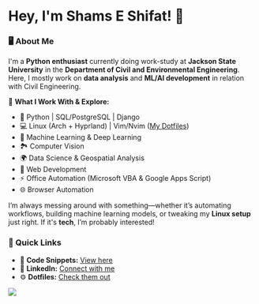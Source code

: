 # Hey, I'm Shams E Shifat! 👋  

### 🖥️ About Me  
I'm a **Python enthusiast** currently doing work-study at **Jackson State University** in the **Department of Civil and Environmental Engineering**. Here, I mostly work on **data analysis** and **ML/AI development** in relation with Civil Engineering.  

🔹 **What I Work With & Explore:**  
- 🐍 Python | SQL/PostgreSQL | Django  
- 💻 Linux (Arch + Hyprland) | Vim/Nvim ([My Dotfiles](https://github.com/s-shifat/dotfiles))  
- 🤖 Machine Learning & Deep Learning  
- 🏞️ Computer Vision  
- 🌍 Data Science & Geospatial Analysis  
- 🚀 Web Development  
- ⚡ Office Automation (Microsoft VBA & Google Apps Script)  
- 🌐 Browser Automation  

I’m always messing around with something—whether it’s automating workflows, building machine learning models, or tweaking my **Linux setup** just right. If it's **tech**, I’m probably interested!  

### 🔗 Quick Links  
- 📂 **Code Snippets:** [View here](https://s-shifat.github.io/code-snippets/)  
- 🔗 **LinkedIn:** [Connect with me](https://www.linkedin.com/in/shams-e-shifat)  
- ⚙️ **Dotfiles:** [Check them out](https://github.com/s-shifat/dotfiles)  


![](https://github-readme-stats.vercel.app/api?username=s-shifat&theme=tokyonight&hide_border=false&include_all_commits=false&count_private=true)<br/>

